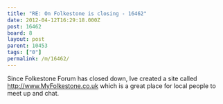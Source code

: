 ```yaml
---
title: "RE: On Folkestone is closing - 16462"
date: 2012-04-12T16:29:18.000Z
post: 16462
board: 8
layout: post
parent: 10453
tags: ["0"]
permalink: /m/16462/
---
```

Since Folkestone Forum has closed down, Ive created a site called http://www.MyFolkestone.co.uk which is a great place for local people to meet up and chat.

